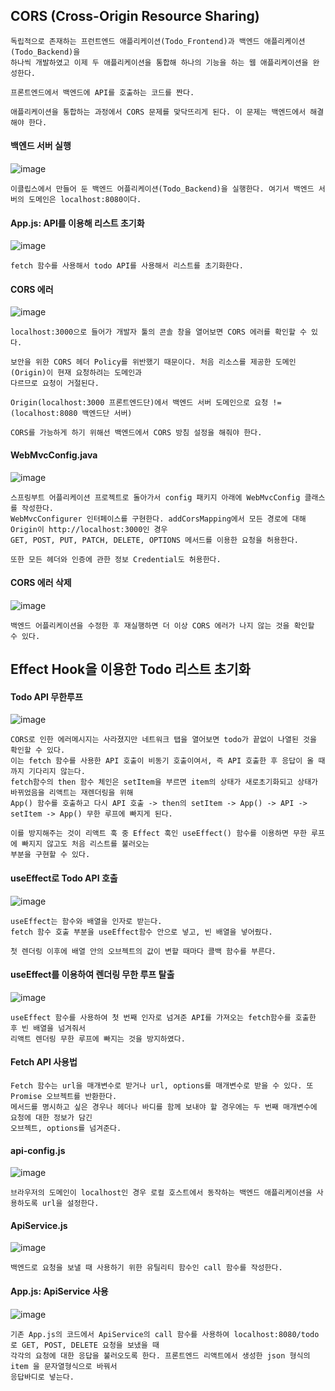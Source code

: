 ## CORS (Cross-Origin Resource Sharing)

```
독립적으로 존재하는 프런트엔드 애플리케이션(Todo_Frontend)과 백엔드 애플리케이션(Todo_Backend)을
하나씩 개발하였고 이제 두 애플리케이션을 통합해 하나의 기능을 하는 웹 애플리케이션을 완성한다.

프론트엔드에서 백엔드에 API를 호출하는 코드를 짠다.

애플리케이션을 통합하는 과정에서 CORS 문제를 맞닥뜨리게 된다. 이 문제는 백엔드에서 해결해야 한다.
```

#### 백엔드 서버 실행
![image](https://github.com/chihyeonwon/Frontend_Backend/assets/58906858/e7c32536-f73d-49e9-98fe-142b4de6861e)
```
이클립스에서 만들어 둔 백엔드 어플리케이션(Todo_Backend)을 실행한다. 여기서 백엔드 서버의 도메인은 localhost:8080이다.
```
#### App.js: API를 이용해 리스트 초기화
![image](https://github.com/chihyeonwon/Frontend_Backend/assets/58906858/f347447b-a1a9-4060-8706-4381521b9cc6)
```
fetch 함수를 사용해서 todo API를 사용해서 리스트를 초기화한다. 
```
#### CORS 에러 
![image](https://github.com/chihyeonwon/Frontend_Backend/assets/58906858/72ac81e2-b048-413f-a6ed-ca581b281290)
```
localhost:3000으로 들어가 개발자 툴의 콘솔 창을 열어보면 CORS 에러를 확인할 수 있다.

보안을 위한 CORS 헤더 Policy를 위반했기 때문이다. 처음 리소스를 제공한 도메인(Origin)이 현재 요청하려는 도메인과
다르므로 요청이 거절된다.

Origin(localhost:3000 프론트엔드단)에서 백엔드 서버 도메인으로 요청 != (localhost:8080 백엔드단 서버)

CORS를 가능하게 하기 위해선 백엔드에서 CORS 방침 설정을 해줘야 한다.
```
#### WebMvcConfig.java
![image](https://github.com/chihyeonwon/Frontend_Backend/assets/58906858/1998abff-97a1-490a-a7e3-fb1177c1b237)
```
스프링부트 어플리케이션 프로젝트로 돌아가서 config 패키지 아래에 WebMvcConfig 클래스를 작성한다.
WebMvcConfigurer 인터페이스를 구현한다. addCorsMapping에서 모든 경로에 대해 Origin이 http://localhost:3000인 경우
GET, POST, PUT, PATCH, DELETE, OPTIONS 메서드를 이용한 요청을 허용한다.

또한 모든 헤더와 인증에 관한 정보 Credential도 허용한다.
```
#### CORS 에러 삭제
![image](https://github.com/chihyeonwon/Frontend_Backend/assets/58906858/5d1c6226-7a18-48b5-814e-11139e25df0e)
```
백엔드 어플리케이션을 수정한 후 재실행하면 더 이상 CORS 에러가 나지 않는 것을 확인할 수 있다.
```
## Effect Hook을 이용한 Todo 리스트 초기화
#### Todo API 무한루프
![image](https://github.com/chihyeonwon/Frontend_Backend/assets/58906858/16c9d233-f4aa-4d3a-8486-10900c2ed28f)
```
CORS로 인한 에러메시지는 사라졌지만 네트워크 탭을 열어보면 todo가 끝없이 나열된 것을 확인할 수 있다.
이는 fetch 함수를 사용한 API 호출이 비동기 호출이여서, 즉 API 호출한 후 응답이 올 때까지 기다리지 않는다.
fetch함수의 then 함수 체인은 setItem을 부르면 item의 상태가 새로초기화되고 상태가 바뀌었음을 리액트는 재렌더링을 위해
App() 함수를 호출하고 다시 API 호출 -> then의 setItem -> App() -> API -> setItem -> App() 무한 루프에 빠지게 된다.

이를 방지해주는 것이 리액트 훅 중 Effect 훅인 useEffect() 함수를 이용하면 무한 루프에 빠지지 않고도 처음 리스트를 불러오는
부분을 구현할 수 있다.
```
#### useEffect로 Todo API 호출
![image](https://github.com/chihyeonwon/Frontend_Backend/assets/58906858/5b629e11-e414-469c-9c28-d5ffa763c1f3)
```
useEffect는 함수와 배열을 인자로 받는다.
fetch 함수 호출 부분을 useEffect함수 안으로 넣고, 빈 배열을 넣어줬다.

첫 렌더링 이후에 배열 안의 오브젝트의 값이 변할 때마다 콜백 함수를 부른다.
```
#### useEffect를 이용하여 렌더링 무한 루프 탈출
![image](https://github.com/chihyeonwon/Frontend_Backend/assets/58906858/df56950a-fb57-43a8-b27b-9a55a5e4ee97)
```
useEffect 함수를 사용하여 첫 번째 인자로 넘겨준 API를 가져오는 fetch함수를 호출한 후 빈 배열을 넘겨줘서
리액트 렌더링 무한 루프에 빠지는 것을 방지하였다. 
```
#### Fetch API 사용법
```
Fetch 함수는 url을 매개변수로 받거나 url, options를 매개변수로 받을 수 있다. 또 Promise 오브젝트를 반환한다.
메서드를 명시하고 싶은 경우나 헤더나 바디를 함께 보내야 할 경우에는 두 번째 매개변수에 요청에 대한 정보가 담긴
오브젝트, options를 넘겨준다.
```
#### api-config.js
![image](https://github.com/chihyeonwon/Frontend_Backend/assets/58906858/2a39a52a-4c63-4fc1-86f6-96194e4fec54)
```
브라우저의 도메인이 localhost인 경우 로컬 호스트에서 동작하는 백엔드 애플리케이션을 사용하도록 url을 설정한다.
```
#### ApiService.js
![image](https://github.com/chihyeonwon/Frontend_Backend/assets/58906858/75b60523-d1a0-4ade-9282-b0b56b3452a0)
```
백엔드로 요청을 보낼 때 사용하기 위한 유틸리티 함수인 call 함수를 작성한다.
```
#### App.js: ApiService 사용
![image](https://github.com/chihyeonwon/Frontend_Backend/assets/58906858/475bf856-2919-498a-91b3-6a88f160d42c)
```
기존 App.js의 코드에서 ApiService의 call 함수를 사용하여 localhost:8080/todo 로 GET, POST, DELETE 요청을 보냈을 때
각각의 요청에 대한 응답을 불러오도록 한다. 프론트엔드 리액트에서 생성한 json 형식의 item 을 문자열형식으로 바꿔서
응답바디로 넣는다.
```



